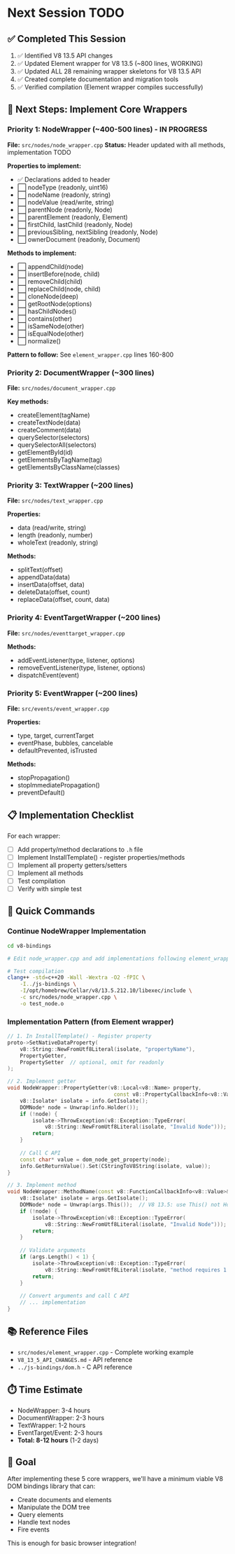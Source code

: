 # Next Session TODO

## ✅ Completed This Session
1. ✅ Identified V8 13.5 API changes
2. ✅ Updated Element wrapper for V8 13.5 (~800 lines, WORKING)
3. ✅ Updated ALL 28 remaining wrapper skeletons for V8 13.5 API
4. ✅ Created complete documentation and migration tools
5. ✅ Verified compilation (Element wrapper compiles successfully)

## 🎯 Next Steps: Implement Core Wrappers

### Priority 1: NodeWrapper (~400-500 lines) - IN PROGRESS
**File:** `src/nodes/node_wrapper.cpp`
**Status:** Header updated with all methods, implementation TODO

**Properties to implement:**
- ✅ Declarations added to header
- ⬜ nodeType (readonly, uint16)
- ⬜ nodeName (readonly, string)
- ⬜ nodeValue (read/write, string)
- ⬜ parentNode (readonly, Node)
- ⬜ parentElement (readonly, Element)
- ⬜ firstChild, lastChild (readonly, Node)
- ⬜ previousSibling, nextSibling (readonly, Node)
- ⬜ ownerDocument (readonly, Document)

**Methods to implement:**
- ⬜ appendChild(node)
- ⬜ insertBefore(node, child)
- ⬜ removeChild(child)
- ⬜ replaceChild(node, child)
- ⬜ cloneNode(deep)
- ⬜ getRootNode(options)
- ⬜ hasChildNodes()
- ⬜ contains(other)
- ⬜ isSameNode(other)
- ⬜ isEqualNode(other)
- ⬜ normalize()

**Pattern to follow:** See `element_wrapper.cpp` lines 160-800

### Priority 2: DocumentWrapper (~300 lines)
**File:** `src/nodes/document_wrapper.cpp`

**Key methods:**
- createElement(tagName)
- createTextNode(data)
- createComment(data)
- querySelector(selectors)
- querySelectorAll(selectors)
- getElementById(id)
- getElementsByTagName(tag)
- getElementsByClassName(classes)

### Priority 3: TextWrapper (~200 lines)
**File:** `src/nodes/text_wrapper.cpp`

**Properties:**
- data (read/write, string)
- length (readonly, number)
- wholeText (readonly, string)

**Methods:**
- splitText(offset)
- appendData(data)
- insertData(offset, data)
- deleteData(offset, count)
- replaceData(offset, count, data)

### Priority 4: EventTargetWrapper (~200 lines)
**File:** `src/nodes/eventtarget_wrapper.cpp`

**Methods:**
- addEventListener(type, listener, options)
- removeEventListener(type, listener, options)
- dispatchEvent(event)

### Priority 5: EventWrapper (~200 lines)
**File:** `src/events/event_wrapper.cpp`

**Properties:**
- type, target, currentTarget
- eventPhase, bubbles, cancelable
- defaultPrevented, isTrusted

**Methods:**
- stopPropagation()
- stopImmediatePropagation()
- preventDefault()

## 📋 Implementation Checklist

For each wrapper:
- [ ] Add property/method declarations to `.h` file
- [ ] Implement InstallTemplate() - register properties/methods
- [ ] Implement all property getters/setters
- [ ] Implement all methods
- [ ] Test compilation
- [ ] Verify with simple test

## 🔧 Quick Commands

### Continue NodeWrapper Implementation
```bash
cd v8-bindings

# Edit node_wrapper.cpp and add implementations following element_wrapper.cpp pattern

# Test compilation
clang++ -std=c++20 -Wall -Wextra -O2 -fPIC \
    -I../js-bindings \
    -I/opt/homebrew/Cellar/v8/13.5.212.10/libexec/include \
    -c src/nodes/node_wrapper.cpp \
    -o test_node.o
```

### Implementation Pattern (from Element wrapper)
```cpp
// 1. In InstallTemplate() - Register property
proto->SetNativeDataProperty(
    v8::String::NewFromUtf8Literal(isolate, "propertyName"),
    PropertyGetter,
    PropertySetter  // optional, omit for readonly
);

// 2. Implement getter
void NodeWrapper::PropertyGetter(v8::Local<v8::Name> property,
                                  const v8::PropertyCallbackInfo<v8::Value>& info) {
    v8::Isolate* isolate = info.GetIsolate();
    DOMNode* node = Unwrap(info.Holder());
    if (!node) {
        isolate->ThrowException(v8::Exception::TypeError(
            v8::String::NewFromUtf8Literal(isolate, "Invalid Node")));
        return;
    }
    
    // Call C API
    const char* value = dom_node_get_property(node);
    info.GetReturnValue().Set(CStringToV8String(isolate, value));
}

// 3. Implement method
void NodeWrapper::MethodName(const v8::FunctionCallbackInfo<v8::Value>& args) {
    v8::Isolate* isolate = args.GetIsolate();
    DOMNode* node = Unwrap(args.This());  // V8 13.5: use This() not Holder()
    if (!node) {
        isolate->ThrowException(v8::Exception::TypeError(
            v8::String::NewFromUtf8Literal(isolate, "Invalid Node")));
        return;
    }
    
    // Validate arguments
    if (args.Length() < 1) {
        isolate->ThrowException(v8::Exception::TypeError(
            v8::String::NewFromUtf8Literal(isolate, "method requires 1 argument")));
        return;
    }
    
    // Convert arguments and call C API
    // ... implementation
}
```

## 📚 Reference Files
- `src/nodes/element_wrapper.cpp` - Complete working example
- `V8_13_5_API_CHANGES.md` - API reference
- `../js-bindings/dom.h` - C API reference

## ⏱️ Time Estimate
- NodeWrapper: 3-4 hours
- DocumentWrapper: 2-3 hours
- TextWrapper: 1-2 hours
- EventTarget/Event: 2-3 hours
- **Total: 8-12 hours** (1-2 days)

## 🎯 Goal
After implementing these 5 core wrappers, we'll have a minimum viable V8 DOM bindings library that can:
- Create documents and elements
- Manipulate the DOM tree
- Query elements
- Handle text nodes
- Fire events

This is enough for basic browser integration!
